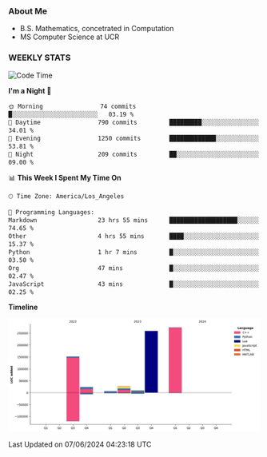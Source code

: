 ### About Me

- B.S. Mathematics, concetrated in Computation
- MS Computer Science at UCR


### WEEKLY STATS
<!--START_SECTION:waka-->
![Code Time](http://img.shields.io/badge/Code%20Time-139%20hrs%2021%20mins-blue)

**I'm a Night 🦉** 

```text
🌞 Morning                74 commits          █░░░░░░░░░░░░░░░░░░░░░░░░   03.19 % 
🌆 Daytime                790 commits         █████████░░░░░░░░░░░░░░░░   34.01 % 
🌃 Evening                1250 commits        █████████████░░░░░░░░░░░░   53.81 % 
🌙 Night                  209 commits         ██░░░░░░░░░░░░░░░░░░░░░░░   09.00 % 
```


📊 **This Week I Spent My Time On** 

```text
🕑︎ Time Zone: America/Los_Angeles

💬 Programming Languages: 
Markdown                 23 hrs 55 mins      ███████████████████░░░░░░   74.65 % 
Other                    4 hrs 55 mins       ████░░░░░░░░░░░░░░░░░░░░░   15.37 % 
Python                   1 hr 7 mins         █░░░░░░░░░░░░░░░░░░░░░░░░   03.50 % 
Org                      47 mins             █░░░░░░░░░░░░░░░░░░░░░░░░   02.47 % 
JavaScript               43 mins             █░░░░░░░░░░░░░░░░░░░░░░░░   02.25 % 
```

**Timeline**

![Lines of Code chart](https://raw.githubusercontent.com/nickocruzm/nickocruzm/main/assets/bar_graph.png)


 Last Updated on 07/06/2024 04:23:18 UTC
<!--END_SECTION:waka-->
